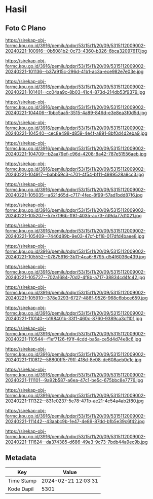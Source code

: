 # Hasil

## Foto C Plano

https://sirekap-obj-formc.kpu.go.id/3916/pemilu/pdpr/53/15/11/20/09/5315112009002-20240221-100916--0b5081b2-0c73-4360-b326-6bca32097617.jpg

https://sirekap-obj-formc.kpu.go.id/3916/pemilu/pdpr/53/15/11/20/09/5315112009002-20240221-101136--b37a915c-296d-41b1-ac3a-ece982e7e03e.jpg

https://sirekap-obj-formc.kpu.go.id/3916/pemilu/pdpr/53/15/11/20/09/5315112009002-20240221-101401--cc04aa9c-8b03-41c4-873d-214db53f9379.jpg

https://sirekap-obj-formc.kpu.go.id/3916/pemilu/pdpr/53/15/11/20/09/5315112009002-20240221-104406--1bbc5aa5-3515-4a89-846d-e3e8ea3f0d5d.jpg

https://sirekap-obj-formc.kpu.go.id/3916/pemilu/pdpr/53/15/11/20/09/5315112009002-20240221-104540--cec8e498-d859-4e4f-a891-8bf0d4d2eba9.jpg

https://sirekap-obj-formc.kpu.go.id/3916/pemilu/pdpr/53/15/11/20/09/5315112009002-20240221-104709--b2aa79ef-c96d-4208-8a42-787e51556aeb.jpg

https://sirekap-obj-formc.kpu.go.id/3916/pemilu/pdpr/53/15/11/20/09/5315112009002-20240221-104917--babb59c3-c701-4f54-bf11-4989528a9cc3.jpg

https://sirekap-obj-formc.kpu.go.id/3916/pemilu/pdpr/53/15/11/20/09/5315112009002-20240221-105035--a621d65d-c717-4fec-8f99-57ad1bdd87f6.jpg

https://sirekap-obj-formc.kpu.go.id/3916/pemilu/pdpr/53/15/11/20/09/5315112009002-20240221-105207--57e7196b-ff8f-4035-ac73-7d9da77d1021.jpg

https://sirekap-obj-formc.kpu.go.id/3916/pemilu/pdpr/53/15/11/20/09/5315112009002-20240221-105409--7446d89b-9e03-47cf-bf18-017dfd4baee8.jpg

https://sirekap-obj-formc.kpu.go.id/3916/pemilu/pdpr/53/15/11/20/09/5315112009002-20240221-105552--07875916-3b11-4ca6-8795-d54f6036e439.jpg

https://sirekap-obj-formc.kpu.go.id/3916/pemilu/pdpr/53/15/11/20/09/5315112009002-20240221-105727--702a1684-70d2-4f8b-a717-38834cd4fc42.jpg

https://sirekap-obj-formc.kpu.go.id/3916/pemilu/pdpr/53/15/11/20/09/5315112009002-20240221-105910--378e0293-6727-486f-9526-968c6bbce659.jpg

https://sirekap-obj-formc.kpu.go.id/3916/pemilu/pdpr/53/15/11/20/09/5315112009002-20240221-110140--b198401b-33f1-460c-8760-9389ca3cf101.jpg

https://sirekap-obj-formc.kpu.go.id/3916/pemilu/pdpr/53/15/11/20/09/5315112009002-20240221-110544--f1ef7126-f91f-4cdd-ba5a-ce5d4d74e8c6.jpg

https://sirekap-obj-formc.kpu.go.id/3916/pemilu/pdpr/53/15/11/20/09/5315112009002-20240221-110812--58800ff5-79ff-418d-8e08-de608aeb0c1c.jpg

https://sirekap-obj-formc.kpu.go.id/3916/pemilu/pdpr/53/15/11/20/09/5315112009002-20240221-111101--9a92b587-a6ea-47c1-be5c-675bbc8e7776.jpg

https://sirekap-obj-formc.kpu.go.id/3916/pemilu/pdpr/53/15/11/20/09/5315112009002-20240221-111322--831e0237-5e78-471b-ae21-4c54a4ab2f80.jpg

https://sirekap-obj-formc.kpu.go.id/3916/pemilu/pdpr/53/15/11/20/09/5315112009002-20240221-111442--43aabc9b-1e47-4e89-87dd-b1b5e39c6f42.jpg

https://sirekap-obj-formc.kpu.go.id/3916/pemilu/pdpr/53/15/11/20/09/5315112009002-20240221-111624--da374385-d686-49e3-9c73-7bdb44a9ec9b.jpg


## Metadata

| Key        | Value               |
| ---------- | ------------------- |
| Time Stamp | 2024-02-21 12:03:31 |
| Kode Dapil | 5301                |



